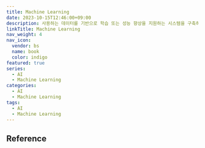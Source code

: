 ```yaml
---
title: Machine Learning
date: 2023-10-15T12:46:00+09:00
description: 사용하는 데이터를 기반으로 학습 또는 성능 향상을 지원하는 시스템을 구축하는 데 초점을 맞추는 인공 지능(AI)의 하위 집합
linkTitle: Machine Learning
nav_weight: 4
nav_icon:
  vendor: bs
  name: book
  color: indigo
featured: true
series:
  - AI
  - Machine Learning
categories:
  - AI
  - Machine Learning
tags:
  - AI
  - Machine Learning
---
```


## Reference

